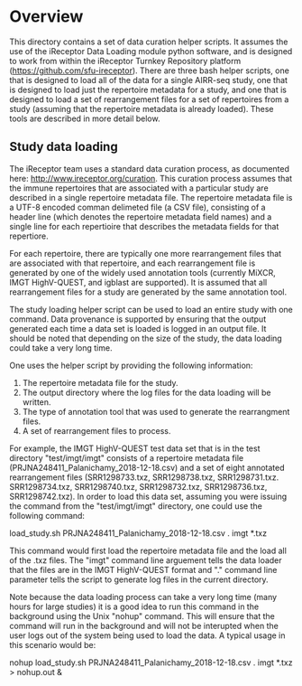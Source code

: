# Overview

This directory contains a set of data curation helper scripts. It assumes the use of the iReceptor Data Loading module python software, and is designed to work from within the iReceptor Turnkey Repository platform (https://github.com/sfu-ireceptor). There are three bash helper scripts, one that is designed to load all of the data for a single AIRR-seq study, one that is designed to load just the repertoire metadata for a study, and one that is designed to load a set of rearrangement files for a set of repertoires from a study (assuming that the repertoire metadata is already loaded). These tools are described in more detail below.

## Study data loading

The iReceptor team uses a standard data curation process, as documented here: http://www.ireceptor.org/curation. This curation process assumes that the immune repertoires that are associated with a particular study are described in a single repertoire metadata file. The repertoire metadata file is a UTF-8 encoded comman delimeted file (a CSV file), consisting of a header line (which denotes the repertoire metadata field names) and a single line for each repertioire that describes the metadata fields for that repertiore. 

For each repertoire, there are typically one more rearrangement files that are associated with that repertoire, and  each rearrangement file is generated by one of the widely used annotation tools (currently MiXCR, IMGT HighV-QUEST, and igblast are supported). It is assumed that all rearrangement files for a study are generated by the same annotation tool.

The study loading helper script can be used to load an entire study with one command. Data provenance is supported by ensuring that the output generated each time a data set is loaded is logged in an output file. It should be noted that depending on the size of the study, the data loading could take a very long time.

One uses the helper script by providing the following information:

1. The repertoire metadata file for the study.
2. The output directory where the log files for the data loading will be written.
3. The type of annotation tool that was used to generate the rearrangment files.
4. A set of rearrangement files to process.

For example, the IMGT HighV-QUEST test data set that is in the test directory "test/imgt/imgt" consists of a repertoire metadata file (PRJNA248411_Palanichamy_2018-12-18.csv) and a set of eight annotated rearrangement files (SRR1298733.txz, SRR1298738.txz, SRR1298731.txz. SRR1298734.txz, SRR1298740.txz, SRR1298732.txz, SRR1298736.txz, SRR1298742.txz). In order to load this data set, assuming you were issuing the command from the "test/imgt/imgt" directory, one could use the following command:

load_study.sh PRJNA248411_Palanichamy_2018-12-18.csv . imgt \*.txz

This command would first load the repertoire metadata file and the load all of the .txz files. The "imgt" command line arguement tells the data loader that the files are in the IMGT HighV-QUEST format and "." command line parameter tells the script to generate log files in the current directory.

Note because the data loading process can take a very long time (many hours for large studies) it is a good idea to run this command in the background using the Unix "nohup" command. This will ensure that the command will run in the background and will not be interupted when the user logs out of the system being used to load the data. A typical usage in this scenario would be:

nohup load_study.sh PRJNA248411_Palanichamy_2018-12-18.csv . imgt \*.txz > nohup.out &
